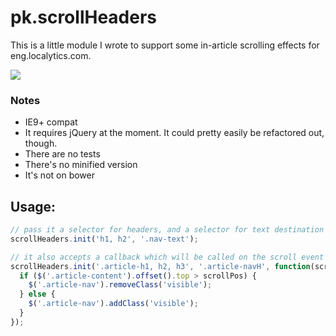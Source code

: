 # pk.scrollHeaders
This is a little module I wrote to support some in-article scrolling effects for eng.localytics.com.

<img src="http://fat.gfycat.com/SomeRemoteAngora.gif">

### Notes
* IE9+ compat
* It requires jQuery at the moment. It could pretty easily be refactored out, though.
* There are no tests
* There's no minified version
* It's not on bower

## Usage:

```javascript
// pass it a selector for headers, and a selector for text destination
scrollHeaders.init('h1, h2', '.nav-text');
```

```javascript
// it also accepts a callback which will be called on the scroll event (throttled to 50ms), callback is passed the scroll position
scrollHeaders.init('.article-h1, h2, h3', '.article-navH', function(scrollPos) {
  if ($('.article-content').offset().top > scrollPos) {
    $('.article-nav').removeClass('visible');
  } else {
    $('.article-nav').addClass('visible');
  }
});
```